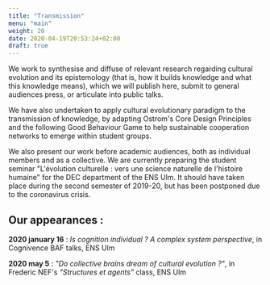 ```yaml
---
title: "Transmission"
menu: "main"
weight: 20
date: 2020-04-19T20:53:24+02:00
draft: true
---
```


We work to synthesise and diffuse of relevant research regarding cultural evolution and its epistemology (that is, how it builds knowledge and what this knowledge means), which we will publish here, submit to general audiences press, or articulate into public talks.

We have also undertaken to apply cultural evolutionary paradigm to the transmission of knowledge, by adapting Ostrom's Core Design Principles and the following Good Behaviour Game to help sustainable cooperation networks to emerge within student groups.

We also present our work before academic audiences, both as individual members and as a collective. We are currently preparing the student seminar "L'évolution culturelle : vers une science naturelle de l'histoire humaine" for the DEC department of the ENS Ulm. It should have taken place during the second semester of 2019-20, but has been postponed due to the coronavirus crisis.


## Our appearances :

**2020 january 16** : *Is cognition individual ? A complex system perspective*, in Cognivence BAF talks, ENS Ulm

**2020 may 5** : *"Do collective brains dream of cultural evolution ?"*, in Frederic NEF's *"Structures et agents"* class, ENS Ulm
